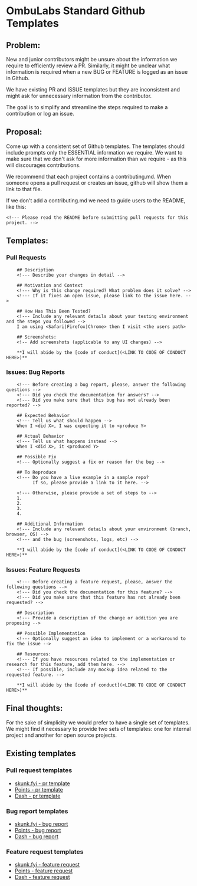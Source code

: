 # OmbuLabs Standard Github Templates

## Problem:

New and junior contributors might be unsure about the information we require to
efficiently review a PR. Similarly, it might be unclear what information is required when
a new BUG or FEATURE is logged as an issue in Github.

We have existing PR and ISSUE templates but they are inconsistent and might ask for
unnecessary information from the contributor.

The goal is to simplify  and streamline the steps required to make a contribution or log
an issue.

## Proposal:

Come up with a consistent set of Github templates. The templates should include prompts
only the ESSENTIAL information we require. We want to make sure that we don't ask for more
information than we require - as this will discourages contributions.

We recommend that each project contains a contributing.md. When someone opens a pull
request or creates an issue, github will show them a link to that file.

If we don't add a contributing.md we need to guide users to the README, like this:
```
<!--- Please read the README before submitting pull requests for this project. -->
```

## Templates:

### Pull Requests

```
    ## Description
    <!--- Describe your changes in detail -->

    ## Motivation and Context
    <!--- Why is this change required? What problem does it solve? -->
    <!--- If it fixes an open issue, please link to the issue here. -->

    ## How Has This Been Tested?
    <!--- Include any relevant details about your testing environment and the steps you followed -->
    I am using <Safari|Firefox|Chrome> then I visit <the users path>

    ## Screenshots:
    <!-- Add screenshots (applicable to any UI changes) -->

    **I will abide by the [code of conduct](<LINK TO CODE OF CONDUCT HERE>)**
```


### Issues: Bug Reports

```
    <!--- Before creating a bug report, please, answer the following questions -->
    <!--- Did you check the documentation for answers? -->
    <!--- Did you make sure that this bug has not already been reported? -->

    ## Expected Behavior
    <!--- Tell us what should happen -->
    When I <did X>, I was expecting it to <produce Y>

    ## Actual Behavior
    <!--- Tell us what happens instead -->
    When I <did X>, it <produced Y>

    ## Possible Fix
    <!--- Optionally suggest a fix or reason for the bug -->

    ## To Reproduce
    <!--- Do you have a live example in a sample repo?
          If so, please provide a link to it here. -->

    <!--- Otherwise, please provide a set of steps to -->
    1.
    2.
    3.
    4.

    ## Additional Information
    <!--- Include any relevant details about your environment (branch, browser, OS) -->
    <!--- and the bug (screenshots, logs, etc) -->

    **I will abide by the [code of conduct](<LINK TO CODE OF CONDUCT HERE>)**
```

### Issues: Feature Requests

```
    <!--- Before creating a feature request, please, answer the following questions -->
    <!--- Did you check the documentation for this feature? -->
    <!--- Did you make sure that this feature has not already been requested? -->

    ## Description
    <!--- Provide a description of the change or addition you are proposing -->

    ## Possible Implementation
    <!--- Optionally suggest an idea to implement or a workaround to fix the issue -->

    ## Resources:
    <!--- If you have resources related to the implementation or research for this feature, add them here. -->
    <!--- If possible, include any mockup idea related to the requested feature. -->

    **I will abide by the [code of conduct](<LINK TO CODE OF CONDUCT HERE>)**
```

## Final thoughts:

For the sake of simplicity we would prefer to have a single set of templates. We might
find it necessary to provide two sets of templates: one for internal project and another
for open source projects.

## Existing templates

### Pull request templates

 - [skunk.fyi - pr template](https://github.com/fastruby/skunk.fyi/blob/main/pull_request_template.md)
 - [Points - pr template](https://github.com/fastruby/points/blob/main/pull_request_template.md)
 - [Dash - pr template](https://github.com/fastruby/dash/blob/main/pull_request_template.md)

### Bug report templates

 - [skunk.fyi - bug report](https://github.com/fastruby/skunk.fyi/blob/main/.github/ISSUE_TEMPLATE/bug_report.md)
 - [Points - bug report](https://github.com/fastruby/points/blob/main/.github/ISSUE_TEMPLATE/bug_report.md?plain=1)
 - [Dash - bug report](https://github.com/fastruby/dash/blob/main/.github/ISSUE_TEMPLATE/bug_report.md)

### Feature request templates

 - [skunk.fyi - feature request](https://github.com/fastruby/skunk.fyi/blob/main/.github/ISSUE_TEMPLATE/feature_request.md)
 - [Points - feature request](https://github.com/fastruby/points/blob/main/.github/ISSUE_TEMPLATE/feature_request.md)
 - [Dash - feature request](https://github.com/fastruby/dash/blob/main/.github/ISSUE_TEMPLATE/feature_request.md)
